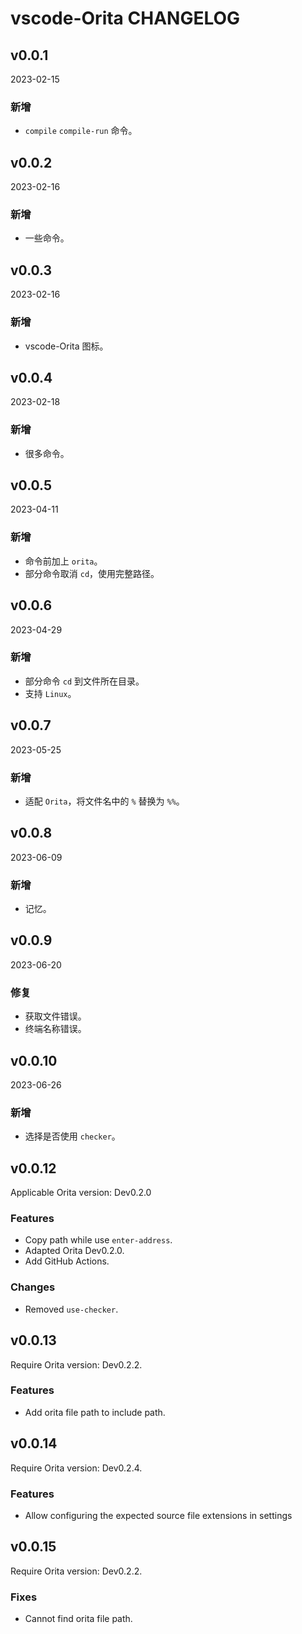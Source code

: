 # vscode-Orita CHANGELOG

## v0.0.1

2023-02-15

### 新增

- `compile` `compile-run` 命令。

## v0.0.2

2023-02-16

### 新增

- 一些命令。

## v0.0.3

2023-02-16

### 新增

- vscode-Orita 图标。

## v0.0.4

2023-02-18

### 新增

- 很多命令。

## v0.0.5

2023-04-11

### 新增

- 命令前加上 `orita`。
- 部分命令取消 `cd`，使用完整路径。

## v0.0.6

2023-04-29

### 新增

- 部分命令 `cd` 到文件所在目录。
- 支持 `Linux`。

## v0.0.7

2023-05-25

### 新增

- 适配 `Orita`，将文件名中的 `%` 替换为 `%%`。

## v0.0.8

2023-06-09

### 新增

- 记忆。

## v0.0.9

2023-06-20

### 修复

- 获取文件错误。
- 终端名称错误。

## v0.0.10

2023-06-26

### 新增

- 选择是否使用 `checker`。

## v0.0.12

Applicable Orita version: Dev0.2.0

### Features

- Copy path while use `enter-address`.
- Adapted Orita Dev0.2.0.
- Add GitHub Actions.

### Changes

- Removed `use-checker`.

## v0.0.13

Require Orita version: Dev0.2.2.

### Features

- Add orita file path to include path.

## v0.0.14

Require Orita version: Dev0.2.4.

### Features

- Allow configuring the expected source file extensions in settings

## v0.0.15

Require Orita version: Dev0.2.2.

### Fixes

- Cannot find orita file path.